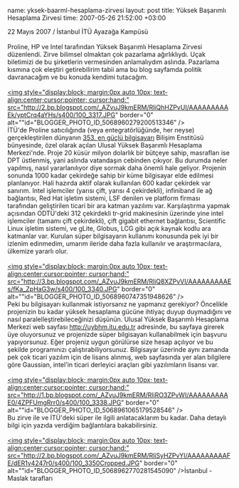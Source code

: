 name: yksek-baarml-hesaplama-zirvesi
layout: post
title: Yüksek Başarımlı Hesaplama Zirvesi
time: 2007-05-26 21:52:00 +03:00

22 Mayıs 2007 / İstanbul İTÜ Ayazağa Kampüsü<br /><br />Proline, HP ve Intel tarafından Yüksek Başarımlı Hesaplama Zirvesi düzenlendi. Zirve bilimsel olmaktan çok pazarlama ağırlıklıydı. Uçak biletimizi de bu şirketlerin vermesinden anlamalıydım aslında. Pazarlama kısmına çok eleştiri getirebilirim tabii ama bu blog sayfamda politik davranacağım ve bu konuda kendimi tutacağım.<br /><br /><a href="http://2.bp.blogspot.com/_AZvuJ9kmERM/RliQhHZPvUI/AAAAAAAAAEk/yptCrq4aYHs/s1600-h/100_3317.JPG"><img style="display:block; margin:0px auto 10px; text-align:center;cursor:pointer; cursor:hand;" src="http://2.bp.blogspot.com/_AZvuJ9kmERM/RliQhHZPvUI/AAAAAAAAAEk/yptCrq4aYHs/s400/100_3317.JPG" border="0" alt=""id="BLOGGER_PHOTO_ID_5068960279200513346" /></a><br />İTÜ'de Proline satıcılığında (veya entegratörlüğünde, her neyse) gerçekleştirilen dünyanın <a href="http://www.top500.org/system/8171">353. en güçlü bilgisayarı</a> Bilişim Enstitüsü bünyesinde, özel olarak açılan Ulusal Yüksek Başarımlı Hesaplama Merkezi'nde. Proje 20 küsür milyon dolarlık bir bütçeye sahip, masrafları ise DPT üstlenmiş, yani aslında vatandaşın cebinden çıkıyor. Bu durumda neler yapılmış, nasıl yararlanılıyor diye sormak daha önemli hale geliyor. Projenin sonunda 1000 kadar çekirdeğe sahip bir küme bilgisayar elde edilmesi planlanıyor. Hali hazırda aktif olarak kullanılan 600 kadar çekirdek var sanırım. Intel işlemciler (yarısı çift, yarısı 4 çekirdekli), infiniband ile ağ bağlantısı, Red Hat işletim sistemi, LSF denilen ve platform firması tarafından geliştirilen ticari bir ara katman yazılımı var. Karşılaştırma yapmak açısından ODTÜ'deki 312 çekirdekli tr-grid makinesinin üzerinde yine intel işlemciler (tamamı çift çekirdekli), çift gigabit ethernet bağlantısı, Scientific Linux işletim sistemi, ve gLite, Globus, LCG gibi açık kaynak kodlu ara katmanlar var. Kurulan süper bilgisayarın kullanımı konusunda pek iyi bir izlenim edinmedim, umarım ileride daha fazla kullanılır ve araştırmacılara, ülkemize yararlı olur. <br /><br /><a href="http://3.bp.blogspot.com/_AZvuJ9kmERM/RliQ8XZPvVI/AAAAAAAAAEs/fKa_ZpHaG3w/s1600-h/100_3340.JPG"><img style="display:block; margin:0px auto 10px; text-align:center;cursor:pointer; cursor:hand;" src="http://3.bp.blogspot.com/_AZvuJ9kmERM/RliQ8XZPvVI/AAAAAAAAAEs/fKa_ZpHaG3w/s400/100_3340.JPG" border="0" alt=""id="BLOGGER_PHOTO_ID_5068960747351948626" /></a><br />Peki bu bilgisayarı kullanmak istiyorsanız ne yapmanız gerekiyor? Öncelikle projenizin bu kadar yüksek hesaplama gücüne ihtiyaç duyup duymadığını ve nasıl paralelleştirebileceğinizi düşünün. Ulusal Yüksek Başarımlı Hesaplama Merkezi web sayfası <a href="http://uybhm.itu.edu.tr">http://uybhm.itu.edu.tr</a> adresinde, bu sayfaya girerek üye oluyorsunuz ve projenizde süper bilgisayarı kullanabilmek için başvuru yapıyorsunuz. Eğer projeniz uygun görülürse size hesap açılıyor ve bu şekilde programınızı çalıştırabiliyorsunuz. Bilgisayar üzerinde aynı zamanda pek çok ticari yazılım için de lisans alınmış, web sayfasında yer alan bilgilere göre Gaussian, intel'in ticari derleyici araçları gibi yazılımların lisansı var.<br /><br /><a href="http://1.bp.blogspot.com/_AZvuJ9kmERM/RliRO3ZPvWI/AAAAAAAAAE0/4ZPFUmgRrr0/s1600-h/100_3338.JPG"><img style="display:block; margin:0px auto 10px; text-align:center;cursor:pointer; cursor:hand;" src="http://1.bp.blogspot.com/_AZvuJ9kmERM/RliRO3ZPvWI/AAAAAAAAAE0/4ZPFUmgRrr0/s400/100_3338.JPG" border="0" alt=""id="BLOGGER_PHOTO_ID_5068961065179528546" /></a><br />Bu zirve ile ve İTÜ'deki süper ile ilgili anlatacaklarım bu kadar. Daha detaylı bilgi için yazıda verdiğim bağlantılara bakabilirsiniz.<br /><br /><a href="http://2.bp.blogspot.com/_AZvuJ9kmERM/RliSyHZPvYI/AAAAAAAAAFE/dER1v4247r0/s1600-h/100_3350Cropped.JPG"><img style="display:block; margin:0px auto 10px; text-align:center;cursor:pointer; cursor:hand;" src="http://2.bp.blogspot.com/_AZvuJ9kmERM/RliSyHZPvYI/AAAAAAAAAFE/dER1v4247r0/s400/100_3350Cropped.JPG" border="0" alt=""id="BLOGGER_PHOTO_ID_5068962770281545090" />İstanbul - Maslak tarafları</a>
